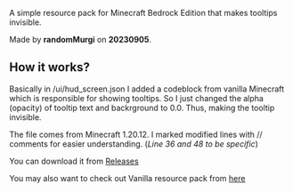 A simple resource pack for Minecraft Bedrock Edition that makes tooltips invisible.

Made by **randomMurgi** on **20230905**. 

## How it works?
Basically in /ui/hud_screen.json I added a codeblock from vanilla Minecraft which is responsible for showing tooltips. So I just changed the alpha (opacity) of tooltip text and backrground to 0.0. Thus, making the tooltip invisible. 

The file comes from Minecraft 1.20.12. I marked modified lines with // comments for easier understanding. (_Line 36 and 48 to be specific_)

You can download it from [Releases](https://github.com/randomMurgi/hidetooltipsmcbedrock/releases/tag/release)

You may also want to check out Vanilla resource pack from [here](aka.ms/resourcepacktemplate)
